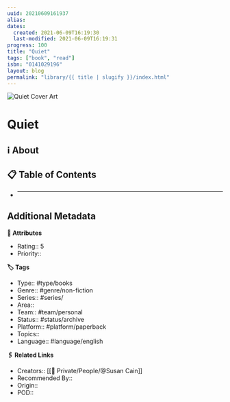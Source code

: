 ```yaml
---
uuid: 20210609161937
alias:
dates:
  created: 2021-06-09T16:19:30
  last-modified: 2021-06-09T16:19:31
progress: 100
title: "Quiet"
tags: ["book", "read"]
isbn: "0141029196"
layout: blog
permalink: "library/{{ title | slugify }}/index.html"
---
```


![Quiet Cover Art](https://i.gr-assets.com/images/S/compressed.photo.goodreads.com/books/1547203165l/17204619._SY475_.jpg)

# Quiet

## ℹ️ About

## 📋 Table of Contents

- ***

## Additional Metadata

**🧰 Attributes**

- Rating:: 5
- Priority::

**🏷 Tags**

- Type:: #type/books
- Genre:: #genre/non-fiction
- Series:: #series/
- Area::
- Team:: #team/personal
- Status:: #status/archive
- Platform:: #platform/paperback
- Topics::
- Language:: #language/english

**🖇️ Related Links**

- Creators:: [[🧔 Private/People/@Susan Cain]]
- Recommended By::
- Origin::
- POD::

